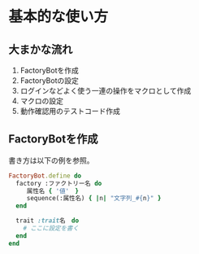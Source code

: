 # 基本的な使い方

## 大まかな流れ
1. FactoryBotを作成
2. FactoryBotの設定
3. ログインなどよく使う一連の操作をマクロとして作成
4. マクロの設定
5. 動作確認用のテストコード作成

## FactoryBotを作成
書き方は以下の例を参照。
```rb
FactoryBot.define do
  factory :ファクトリー名 do
     属性名 { '値'　}
     sequence(:属性名) { |n| "文字列_#{n}" }
  end

  trait :trait名　do
    # ここに設定を書く
  end
end
